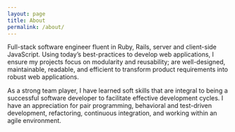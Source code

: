 ```yaml
---
layout: page
title: About
permalink: /about/
---
```


Full-stack software engineer fluent in Ruby, Rails, server and client-side JavaScript. Using today’s best-practices to develop web applications, I ensure my projects focus on modularity and reusability; are well-designed, maintainable, readable, and efficient to transform product requirements into robust web applications.

As a strong team player, I have learned soft skills that are integral to being a successful software developer to facilitate effective development cycles. I have an appreciation for pair programming, behavioral and test-driven development, refactoring, continuous integration, and working within an agile environment.
